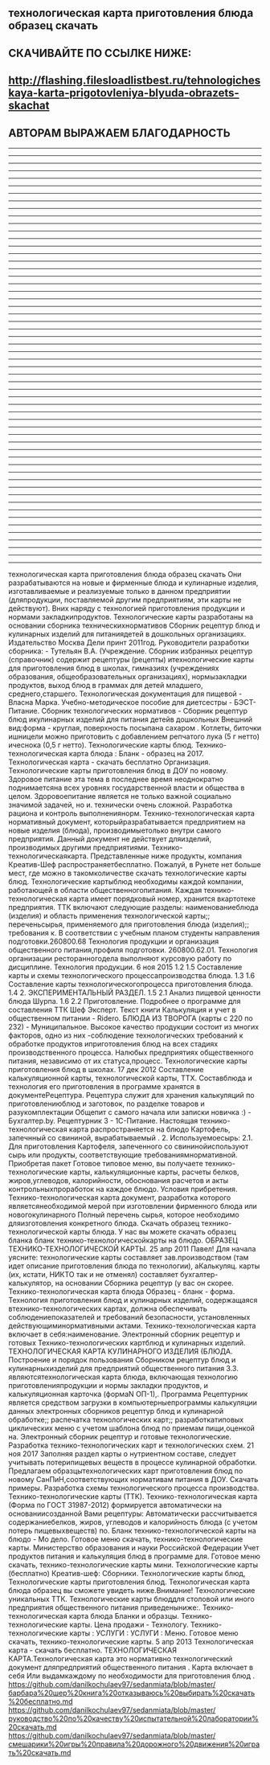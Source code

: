 технологическая карта приготовления блюда образец скачать
--------------------------------------------------
СКАЧИВАЙТЕ ПО ССЫЛКЕ НИЖЕ:
--------------------------------------------------
http://flashing.filesloadlistbest.ru/tehnologicheskaya-karta-prigotovleniya-blyuda-obrazets-skachat
--------------------------------------------------
АВТОРАМ ВЫРАЖАЕМ БЛАГОДАРНОСТЬ
--------------------------------------------------
--------------------------------------------------
--------------------------------------------------
--------------------------------------------------
--------------------------------------------------
--------------------------------------------------
--------------------------------------------------
--------------------------------------------------
--------------------------------------------------
--------------------------------------------------
--------------------------------------------------
--------------------------------------------------
--------------------------------------------------
--------------------------------------------------
--------------------------------------------------
--------------------------------------------------
--------------------------------------------------
--------------------------------------------------
--------------------------------------------------
--------------------------------------------------
--------------------------------------------------
--------------------------------------------------
--------------------------------------------------
--------------------------------------------------
--------------------------------------------------
--------------------------------------------------
--------------------------------------------------
--------------------------------------------------
--------------------------------------------------
--------------------------------------------------
--------------------------------------------------
--------------------------------------------------
--------------------------------------------------
--------------------------------------------------
--------------------------------------------------
--------------------------------------------------
--------------------------------------------------
--------------------------------------------------
--------------------------------------------------
--------------------------------------------------
--------------------------------------------------
--------------------------------------------------
--------------------------------------------------
--------------------------------------------------
--------------------------------------------------
--------------------------------------------------
--------------------------------------------------
--------------------------------------------------
--------------------------------------------------
--------------------------------------------------
--------------------------------------------------
--------------------------------------------------
--------------------------------------------------
--------------------------------------------------
--------------------------------------------------
--------------------------------------------------
--------------------------------------------------
технологическая карта приготовления блюда образец скачать Они разрабатываются на новые и фирменные блюда и кулинарные изделия, изготавливаемые и реализуемые только в данном предприятии (дляпродукции, поставляемой другим предприятиям, эти карты не действуют). Вних наряду с технологией приготовления продукции и нормами закладкипродуктов. Технологические карты разработаны на основании сборника техническихнормативов Сборник рецептур блюд и кулинарных изделий для питаниядетей в дошкольных организациях. Издательство Москва Дели принт 2011год. Руководители разработки сборника: - Тутельян В.А. (Учреждение. Сборник избранных рецептур (справочник) содержит рецептуры (рецепты) итехнологические карты для приготовления блюд в школах, гимназиях (учреждениях образования, общеобразовательных организациях), нормызакладки продуктов, выход блюд в граммах для детей младшего, среднего,старшего. Технологическая документация для пищевой  - Власна Марка. Учебно-методическое пособие для диетсестры  - БЭСТ-Питание. Сборник технологических нормативов - Сборник рецептур блюд икулинарных изделий для питания детейв дошкольных  Внешний вид:форма - круглая, поверхность посыпана сахаром . Котлеты, биточки ишницели можно приготовить с добавлением репчатого лука (5 г нетто) ичеснока (0,5 г нетто). Технологические карты блюд. Технико-технологическая карта блюда : Бланк - образец на 2017. Технологическая карта - скачать бесплатно  Организация. Технологические карты приготовления блюд в ДОУ по новому. Здоровое питание  эта тема в последнее время неоднократно поднимаетсяна всех уровнях государственной власти и общества в целом. Здоровоепитание является не только важной социально значимой задачей, но и. технически очень сложной. Разработка рациона и контроль выполнениянорм.
Технико-технологическая карта  нормативный документ, которыйразрабатывается предприятием на новые изделия (блюда), производимыетолько внутри самого предприятия. Данный документ не действует дляизделий, производимых другими предприятиями. Технико-технологическаякарта. Представленные ниже продукты, компания Креатив-Шеф распространяетбесплатно. Пожалуй, в Рунете нет больше мест, где можно в такомколичестве скачать технологические карты блюд. Технологические картыблюд необходимы каждой компании, работающей в области общественногопитания. Каждая технико-технологическая карта имеет порядковый номер, хранится вкартотеке предприятия. ТТК включают следующие разделы: наименованиеблюда (изделия) и область применения технологической карты;; переченьсырья, применяемого для приготовления блюда (изделия);; требования к. В соответствии с учебным планом студенты направления подготовки.260800.68 Технология продукции и организация общественного питания,профиля подготовки. 260800.62.01. Технология организации ресторанногодела выполняют курсовую работу по дисциплине. Технология продукции. 6 ноя 2015  1.2 1.5 Составление карты и схемы технологического процессапроизводства блюда. 1.3 1.6 Составление карты технологическогопроцесса приготовления блюда. 1.4 2. ЭКСПЕРИМЕНТАЛЬНЫЙ РАЗДЕЛ. 1.5 2.1 Анализ пищевой ценности блюда Шурпа. 1.6 2.2 Приготовление. Подробнее о программе для составления ТТК  Шеф Эксперт. Текст книги Калькуляция и учет в общественном питании - Ridero. БЛЮДА ИЗ ТВОРОГА (карты с 220 по 232) - Муниципальное. Высокое качество продукции состоит из многих факторов, одно из них -соблюдение технологических требований к обработке продуктов иприготовления блюд на всех стадиях производственного процесса. Налюбых предприятиях общественного питания, независимо от их статуса,процесс. Технологические карты приготовления блюд в школах. 17 дек 2012  Составление калькуляционной карты, технологической карты, ТТХ.  Составблюда и технология его приготовления в программе хранятся в документеРецептура. Рецептура служит для хранения калькуляций по приготовлениюблюд и заготовок, по разделке товаров и разукомплектации
Общепит с самого начала или записки новичка :) - Бухгалтер.by. Рецептурник 3 - 1С-Питание. Настоящая технико-технологическая карта распространяется на блюдо Картофель, запечнный со свининой, вырабатываемый . 2. Используемоесырь: 2.1. Для приготовления Картофеля, запеченного со свининойиспользуют сырь или продукты, соответствующие требованиямнормативной. Приобретая пакет Готовое типовое меню, вы получаете технико-технологические карты, калькуляционные карты, расчеты белков, жиров,углеводов, калорийности, обоснования расчетов и акты контрольныхпроработок на каждое блюдо. Условия прибретения. Технико-технологическая карта  документ, разработка которого являетсянеобходимой мерой при изготовлении фирменного блюда или новогокулинарного  Полный перечень сырья, которое необходимо дляизготовления конкретного блюда.  Скачать образец технико-технологической карты блюда. У нас вы можете скачать образец бланка бланк технико-технологическойкарты на блюдо. ОБРАЗЕЦ ТЕХНИКО-ТЕХНОЛОГИЧЕСКОЙ КАРТЫ. 25 апр 2011  Павел! Для начала уясните: технологические карты составляет зав.производством (там идет описание приготовления блюда по технологии), аКалькуляц. карты (их, кстати, НИКТО так и не отменял) составляет бухгалтер-калькулятор, на основании Сборника рецептур (у вас он скорее. Технико-технологическая карта блюда  Образец - бланк - форма. Технология приготовления блюд и кулинарных изделий, содержащаяся втехнико-технологических картах, должна обеспечивать соблюдениепоказателей и требований безопасности, установленных действующиминормативными актами. Технико-технологическая карта включает в себя:наименование. Электронный сборник рецептур и готовых Технико-технологических картблюд и кулинарных изделий.
ТЕХНОЛОГИЧЕСКАЯ КАРТА КУЛИНАРНОГО ИЗДЕЛИЯ (БЛЮДА. Построение и порядок пользования Сборником рецептур блюд и кулинарныхизделий для предприятий общественного питания 3.3.  являютсятехнологическая карта блюда, включающая технологию приготовленияпродукции и нормы закладки продуктов, и калькуляционная карточка (формаN ОП-1),. Программа Рецептурник является средством загрузки в компьютерныепрограммы калькуляции данных электронных сборников рецептур блюд и кулинарной обработке;; распечатка технологических карт;; разработкатиповых циклических меню с учетом шаблона блюд по приемам пищи,оценкой на. Электронный сборник рецептур и готовые технологические. Разработка технико-технологических карт и технологических схем. 21 ноя 2017  Заполняя раздел карты о нутриентном составе, следует учитывать потерипищевых веществ в процессе кулинарной обработки. Предлагаем образцытехнологических карт приготовления блюд по новому СанПиН,соответствующих нормативам питания в ДОУ. Скачать примеры. Разработка схемы технологического процесса производства. Технико-технологические карты (ТТК). Технико-технологическая карта (Форма по ГОСТ 31987-2012) формируется автоматически на основаниисозданной Вами рецептуры: Автоматически рассчитывается содержаниебелков, жиров, углеводов и калорийность блюда (с учетом потерь пищевыхвеществ) по. Бланк технико-технологической карты на блюдо - Мо дело. Готовое меню скачать, технико-технологические карты. Министерство образования и науки Российской Федерации
Учет продуктов питания и калькуляция блюд в программе для. Готовое меню скачать, технико-технологические карты  мини. Технологические карты (бесплатно)  Креатив-шеф: Сборники. Технологические карты блюд, Технологические карты приготовления блюд. Технологическая карта блюда образец вы сможете увидеть ниже.Внимание! Технологические  уникальных ТТК. Технологические карты блюддля столовой или иного предприятия общественного питания приведеныниже:. Технико-технологическая карта блюда  Бланки и образцы. Технико-технологические карты. Цена продажи - Технологу. Технико-технологические карты : УСЛУГИ : УСЛУГИ : Меню. Готовое меню скачать, технико-технологические карты. 5 апр 2013  Технологическая карта - скачать бесплатно.  ТЕХНОЛОГИЧЕСКАЯ КАРТА.Технологическая карта  это нормативно  технологический документ дляпредприятий общественного питания . Карта включает в себя  Или выдамкаждому по необходимости для приготовления блюд .
https://github.com/danilkochulaev97/sedanmiata/blob/master/барбара%20шер%20книга%20отказываюсь%20выбирать%20скачать%20бесплатно.md
https://github.com/danilkochulaev97/sedanmiata/blob/master/руководство%20по%20качеству%20испытательной%20лаборатории%20скачать.md
https://github.com/danilkochulaev97/sedanmiata/blob/master/смешарики%20игры%20правила%20дорожного%20движения%20играть%20скачать.md